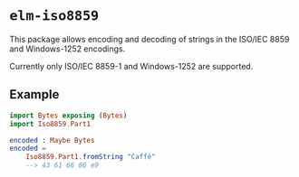 # `elm-iso8859`

This package allows encoding and decoding of strings in the ISO/IEC 8859 and Windows-1252 encodings.

Currently only ISO/IEC 8859-1 and Windows-1252 are supported.

## Example

```elm
import Bytes exposing (Bytes)
import Iso8859.Part1

encoded : Maybe Bytes
encoded =
    Iso8859.Part1.fromString "Caffé"
    --> 43 61 66 66 e9
```
